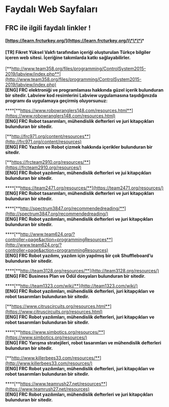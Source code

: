 # Faydalı Web Sayfaları

## FRC ile ilgili faydalı linkler !

#### [https://learn.frcturkey.org/](https://learn.frcturkey.org/)\*\*\*\*

#### **\[TR\] Fikret Yüksel Vakfı tarafından içeriği oluşturulan Türkçe bilgiler içeren web sitesi. İçeriğine takımlarda katkı sağlayabilirler.**

[**http://www.team358.org/files/programming/ControlSystem2015-2019/labview/index.php**](http://www.team358.org/files/programming/ControlSystem2015-2019/labview/index.php)  
**\[ENG\] FRC elektroniği ve programlaması hakkında güzel içerik bulunduran bir sitedir. Labview kod resimlerini Labview uygulamasına taşıdığınızda programı da uygulamaya geçirmiş oluyorsunuz:**

\*\*\*\*[**https://www.robowranglers148.com/resources.html**](https://www.robowranglers148.com/resources.html)   
**\[ENG\] FRC Robot tasarımları, mühendislik defterleri ve juri kitapçıkları bulunduran bir sitedir.**

[**http://frc971.org/content/resources**](http://frc971.org/content/resources)   
**\[ENG\] FRC Yazılım ve Robot çizmek hakkında içerikler bulunduran bir sitedir.**

[**https://frcteam2910.org/resources/**](https://frcteam2910.org/resources/)   
**\[ENG\] FRC Robot yazılımları, mühendislik defterleri ve jui kitapçıkları bulunduran bir sitedir.**

\*\*\*\*[**https://team2471.org/resources/**](https://team2471.org/resources/)   
**\[ENG\] FRC Robot tasarımları, mühendislik defterleri ve juri kitapçıkları bulunduran bir sitedir.**

\*\*\*\*[**http://spectrum3847.org/recommendedreading/**](http://spectrum3847.org/recommendedreading/)   
**\[ENG\] FRC Robot yazılımları, mühendislik defterleri ve juri kitapçıkları bulunduran bir sitedir.**

\*\*\*\*[**http://www.team624.org/?controller=page&action=programmingResources**](http://www.team624.org/?controller=page&action=programmingResources)   
**\[ENG\] FRC Robot yazılımı, yazılım için yapılmış bir çok Shuffleboard’u bulunduran bir sitedir.**

\*\*\*\*[**http://team3128.org/resources/**](http://team3128.org/resources/)   
**\[ENG\] FRC Business Plan ve Ödül dosyaları bulunduran bir sitedir.** 

\*\*\*\*[**http://team1323.com/wiki/**](http://team1323.com/wiki/)   
**\[ENG\] FRC Robot yazılımları, mühendislik defterleri, juri kitapçıkları ve robot tasarımları bulunduran bir sitedir.**

[**https://www.citruscircuits.org/resources.html**](https://www.citruscircuits.org/resources.html)   
**\[ENG\] FRC Robot yazılımları, mühendislik defterleri, juri kitapçıkları ve robot tasarımları bulunduran bir sitedir.**

\*\*\*\*[**https://www.simbotics.org/resources/**](https://www.simbotics.org/resources/)   
**\[ENG\] FRC Yarışma stratejileri, robot tasarımları ve mühendislik defterleri bulunduran bir sitedir.**

[**http://www.killerbees33.com/resources/**](http://www.killerbees33.com/resources/)   
**\[ENG\] FRC Robot yazılımları, mühendislik defterleri, juri kitapçıkları ve robot tasarımları bulunduran bir sitedir.**

\*\*\*\*[**https://www.teamrush27.net/resources**](https://www.teamrush27.net/resources)   
**\[ENG\] FRC Robot yazılımları, mühendislik defterleri ve juri kitapçıkları bulunduran bir sitedir.**

